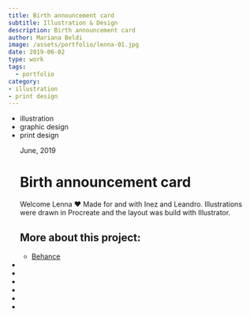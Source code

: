 ```yaml
---
title: Birth announcement card
subtitle: Illustration & Design
description: Birth announcement card
author: Mariana Beldi
image: /assets/portfolio/lenna-01.jpg
date: 2019-06-02
type: work
tags:
  - portfolio
category: 
- illustration
- print design
---
```


<ul class="tags">
    <li>illustration</li>
    <li>graphic design</li>
    <li>print design</li>
</ul>
<ul class="gallery masonry">
    <div class="content">
        <p class="content-date">June, 2019</p>
        <h1>Birth announcement card</h1>
        <p>Welcome Lenna ♥️ Made for and with Inez and Leandro. Illustrations were drawn in Procreate and the layout was build with Illustrator.</p>
        <h2>More about this project:</h2>
        <ul class="music-list">
            <li><a target="_blank" rel="noreferrer" href="https://www.behance.net/gallery/89733155/Birth-announcement-card" class="heart">Behance</a></li>
        </ul>
    </div>
    <li><img src="/assets/portfolio/lenna-02.jpg" alt=""></li>
    <li><img src="/assets/portfolio/lenna-01.jpg" alt=""></li>
    <li><img src="/assets/portfolio/th-lenna.jpg" alt=""></li>
    <li><img src="/assets/portfolio/lenna-04.jpg" alt=""></li>
    <li><img src="/assets/portfolio/lenna-03.jpg" alt=""></li>
    <li><img src="/assets/portfolio/lenna-06.jpg" alt=""></li>
</ul>